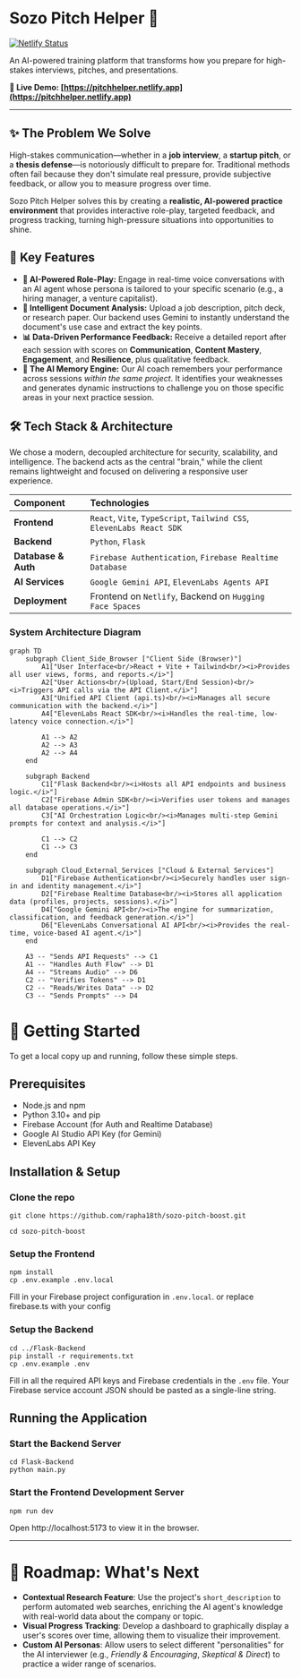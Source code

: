 # Sozo Pitch Helper 🚀

[![Netlify Status](https://api.netlify.com/api/v1/badges/bda04774-48ce-42b2-b356-bd872872f7b3/deploy-status)](https://app.netlify.com/projects/pitchhelper/deploys)

An AI-powered training platform that transforms how you prepare for high-stakes interviews, pitches, and presentations.

**🔴 Live Demo: [https://pitchhelper.netlify.app](https://pitchhelper.netlify.app)**



---

## ✨ The Problem We Solve

High-stakes communication—whether in a **job interview**, a **startup pitch**, or a **thesis defense**—is notoriously difficult to prepare for. Traditional methods often fail because they don't simulate real pressure, provide subjective feedback, or allow you to measure progress over time.

Sozo Pitch Helper solves this by creating a **realistic, AI-powered practice environment** that provides interactive role-play, targeted feedback, and progress tracking, turning high-pressure situations into opportunities to shine.

## 🎯 Key Features

-   **🤖 AI-Powered Role-Play:** Engage in real-time voice conversations with an AI agent whose persona is tailored to your specific scenario (e.g., a hiring manager, a venture capitalist).
-   **📄 Intelligent Document Analysis:** Upload a job description, pitch deck, or research paper. Our backend uses Gemini to instantly understand the document's use case and extract the key points.
-   **📊 Data-Driven Performance Feedback:** Receive a detailed report after each session with scores on **Communication**, **Content Mastery**, **Engagement**, and **Resilience**, plus qualitative feedback.
-   **🧠 The AI Memory Engine:** Our AI coach remembers your performance across sessions *within the same project*. It identifies your weaknesses and generates dynamic instructions to challenge you on those specific areas in your next practice session.

## 🛠️ Tech Stack & Architecture

We chose a modern, decoupled architecture for security, scalability, and intelligence. The backend acts as the central "brain," while the client remains lightweight and focused on delivering a responsive user experience.

| Component             | Technologies                                                                          |
| :-------------------- | :------------------------------------------------------------------------------------ |
| **Frontend**          | `React`, `Vite`, `TypeScript`, `Tailwind CSS`, `ElevenLabs React SDK`                   |
| **Backend**           | `Python`, `Flask`                                                                     |
| **Database & Auth**   | `Firebase Authentication`, `Firebase Realtime Database`                               |
| **AI Services**       | `Google Gemini API`, `ElevenLabs Agents API`                                          |
| **Deployment**        | Frontend on `Netlify`, Backend on `Hugging Face Spaces`                               |

### System Architecture Diagram

```mermaid
graph TD
    subgraph Client_Side_Browser ["Client Side (Browser)"]
        A1["User Interface<br/>React + Vite + Tailwind<br/><i>Provides all user views, forms, and reports.</i>"]
        A2["User Actions<br/>(Upload, Start/End Session)<br/><i>Triggers API calls via the API Client.</i>"]
        A3["Unified API Client (api.ts)<br/><i>Manages all secure communication with the backend.</i>"]
        A4["ElevenLabs React SDK<br/><i>Handles the real-time, low-latency voice connection.</i>"]

        A1 --> A2
        A2 --> A3
        A2 --> A4
    end

    subgraph Backend
        C1["Flask Backend<br/><i>Hosts all API endpoints and business logic.</i>"]
        C2["Firebase Admin SDK<br/><i>Verifies user tokens and manages all database operations.</i>"]
        C3["AI Orchestration Logic<br/><i>Manages multi-step Gemini prompts for context and analysis.</i>"]

        C1 --> C2
        C1 --> C3
    end

    subgraph Cloud_External_Services ["Cloud & External Services"]
        D1["Firebase Authentication<br/><i>Securely handles user sign-in and identity management.</i>"]
        D2["Firebase Realtime Database<br/><i>Stores all application data (profiles, projects, sessions).</i>"]
        D4["Google Gemini API<br/><i>The engine for summarization, classification, and feedback generation.</i>"]
        D6["ElevenLabs Conversational AI API<br/><i>Provides the real-time, voice-based AI agent.</i>"]
    end

    A3 -- "Sends API Requests" --> C1
    A1 -- "Handles Auth Flow" --> D1
    A4 -- "Streams Audio" --> D6
    C2 -- "Verifies Tokens" --> D1
    C2 -- "Reads/Writes Data" --> D2
    C3 -- "Sends Prompts" --> D4
```
# 🚀 Getting Started
To get a local copy up and running, follow these simple steps.

## Prerequisites
- Node.js and npm
- Python 3.10+ and pip
- Firebase Account (for Auth and Realtime Database)
- Google AI Studio API Key (for Gemini)
- ElevenLabs API Key

## Installation & Setup

### Clone the repo
    git clone https://github.com/rapha18th/sozo-pitch-boost.git
    
    cd sozo-pitch-boost

### Setup the Frontend
  
    npm install
    cp .env.example .env.local

Fill in your Firebase project configuration in `.env.local`. or replace firebase.ts with your config

### Setup the Backend
    cd ../Flask-Backend
    pip install -r requirements.txt
    cp .env.example .env

Fill in all the required API keys and Firebase credentials in the `.env` file. Your Firebase service account JSON should be pasted as a single-line string.

## Running the Application

### Start the Backend Server
    cd Flask-Backend
    python main.py

### Start the Frontend Development Server
    npm run dev

Open http://localhost:5173 to view it in the browser.

---

# 🔮 Roadmap: What's Next
- **Contextual Research Feature**: Use the project's `short_description` to perform automated web searches, enriching the AI agent's knowledge with real-world data about the company or topic.
- **Visual Progress Tracking**: Develop a dashboard to graphically display a user's scores over time, allowing them to visualize their improvement.
- **Custom AI Personas**: Allow users to select different "personalities" for the AI interviewer (e.g., *Friendly & Encouraging*, *Skeptical & Direct*) to practice a wider range of scenarios.
